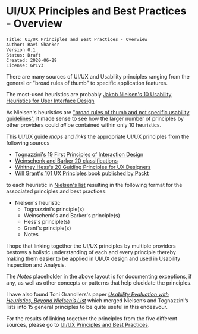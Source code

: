 # UI/UX Principles and Best Practices - Overview
```
Title: UI/UX Principles and Best Practices - Overview
Author: Ravi Shanker
Version 0.1
Status: Draft
Created: 2020-06-29
License: GPLv3
```

There are many sources of UI/UX and Usability principles ranging from the general or "broad rules of thumb" to specific application features.

The most-used heuristics are probably [Jakob Nielsen's 10 Usability Heuristics for User Interface Design](https://www.nngroup.com/articles/ten-usability-heuristics/)

As Nielsen's heuristics are ["broad rules of thumb and not specific usability guidelines"](https://www.nngroup.com/articles/ten-usability-heuristics/), 
it made sense to see how the larger number of principles by other providers could _all_ be contained within only 10 heuristics.

This UI/UX guide _maps_ and _links_ the appropriate UI/UX principles from the following sources 
* [Tognazzini's 19 First Principles of Interaction Design](https://www.designprinciplesftw.com/collections/first-principles-of-interaction-design)
* [Weinschenk and Barker 20 classifications](https://en.wikipedia.org/wiki/Heuristic_evaluation#Weinschenk_and_Barker_classification) 
* [Whitney Hess's 20 Guiding Principles for UX Designers](https://uxmag.com/articles/guiding-principles-for-ux-designers) 
* [Will Grant's 101 UX Principles book published by Packt](https://www.packtpub.com/web-development/101-ux-principles)

to each heuristic in [Nielsen's list](https://www.nngroup.com/articles/ten-usability-heuristics/) 
resulting in the following format for the associated principles and best practices:

- Nielsen's heuristic
  - Tognazzini's principle(s)
  - Weinschenk's and Barker's principle(s)
  - Hess's principle(s)
  - Grant's principle(s)
  - Notes

I hope that linking together the UI/UX principles by multiple providers bestows a holistic understanding of each and every principle
thereby making them easier to be applied in UI/UX design and used in Usability Inspection and Analysis.

The _Notes_ placeholder in the above layout is for documenting exceptions, if any, as well as other concepts or patterns that help elucidate the principles.

I have also found Toni Granollers's paper [_Usability Evaluation with Heuristics, Beyond Nielsen’s List_](https://www.thinkmind.org/index.php?view=article&articleid=achi_2018_4_10_20055) 
which merged Nielsen’s and Tognazzini’s lists into 15 general principles to be quite useful in this endeavour.

For the results of linking together the principles from the five different sources, 
please go to [UI/UX Principles and Best Practices](https://github.com/fullcircle23/fullcircle23.github.io/blob/master/2020/ui-ux/ui-ux-principles-and-best-practices.md).
